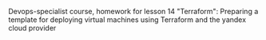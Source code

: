 Devops-specialist course, homework for lesson 14 "Terraform": Preparing a template for deploying virtual machines using Terraform and the yandex cloud provider
